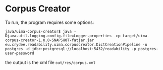 Corpus Creator
==============

To run, the program requires some options:

    java/uima-corpus-creator$ java -Djava.util.logging.config.file=Logger.properties -cp target/uima-corpus-creator-1.0.0-SNAPSHOT-fatjar.jar eu.crydee.readability.uima.corpuscreator.DictCreationPipeline -u postgres -d jdbc:postgresql://localhost:5432/readability -p postgres-user-password

the output is the xml file `out/res/corpus.xml`
